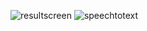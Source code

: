 ![resultscreen](https://github.com/ozgecinarci/FlaskApp-Topic-Prediction-Sentiment-Analsysis-System/assets/89706915/de459df4-61e9-4aed-8743-5afa1da7f00d)
![speechtotext](https://github.com/ozgecinarci/FlaskApp-Topic-Prediction-Sentiment-Analsysis-System/assets/89706915/f895ec6b-f3b6-4809-b77b-2ca293fa32af)
